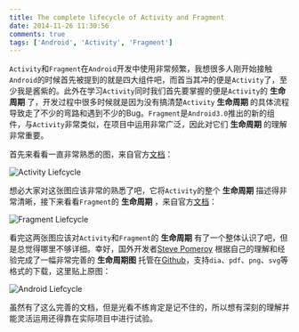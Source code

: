 ```yaml
---
title: The complete lifecycle of Activity and Fragment
date: 2014-11-26 11:30:56
comments: true
tags: ['Android', 'Activity', 'Fragment']
---
```


`Activity`和`Fragment`在`Android`开发中使用非常频繁，我想很多人刚开始接触`Android`的时候首先被提到的就是四大组件吧，而首当其冲的便是`Activity`了，至少我是酱紫的。此外在学习`Activity`同时我们首先要掌握的便是`Activity`的 **生命周期** 了，开发过程中很多时候就是因为没有搞清楚`Activity` **生命周期** 的具体流程导致走了不少的弯路和遇到不少的Bug。`Fragment`是`Android3.0`推出的新的组件，与`Activity`非常类似，在项目中运用非常广泛，因此对它们 **生命周期** 的理解非常重要。

<!--more-->

首先来看看一直非常熟悉的图，来自官方[文档](http://developer.android.com/guide/components/activities.html)：

![Activity Liefcycle](/media/2014-11-26-Activity-and-Fragment-Lifecycle/activity_lifecycle.png)

想必大家对这张图应该非常的熟悉了吧，它将`Activity`的整个 **生命周期** 描述得非常清晰，接下来看看`Fragment`的 **生命周期** ，来自官方[文档](http://developer.android.com/guide/components/fragments.html)：

![Fragment Liefcycle](/media/2014-11-26-Activity-and-Fragment-Lifecycle/fragment_lifecycle.png)

看完这两张图应该对`Activity`和`Fragment`的 **生命周期** 有了一个整体认识了吧，但是总觉得哪里不够详细。幸好，国外开发者[Steve Pomeroy](https://github.com/xxv) 根据自己的理解和经验完成了一幅非常完善的 **生命周期图** 托管在[Github](https://github.com/xxv/android-lifecycle)，支持`dia`、`pdf`、`png`、`svg`等格式的下载，这里贴上原图：

![Android Liefcycle](/media/2014-11-26-Activity-and-Fragment-Lifecycle/complete_android_fragment_lifecycle.png)

虽然有了这么完善的文档，但是光看不练肯定是记不住的，所以想有深刻的理解并能灵活运用还得靠在实际项目中进行试验。
